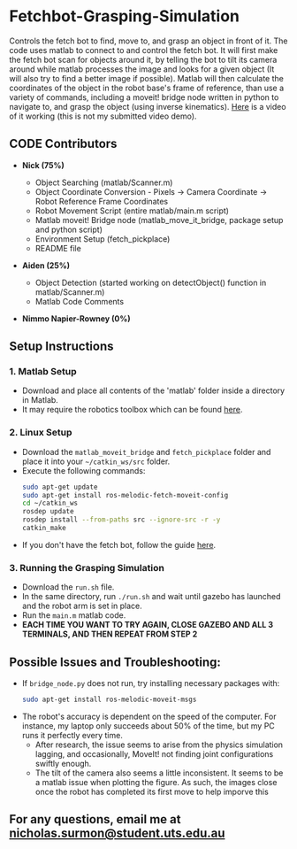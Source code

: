 # Fetchbot-Grasping-Simulation

Controls the fetch bot to find, move to, and grasp an object in front of it. 
The code uses matlab to connect to and control the fetch bot. It will first make the fetch bot scan for objects around it, by telling the bot to tilt its camera around while matlab processes the image and looks for a given object (It will also try to find a better image if possible). Matlab will then calculate the coordinates of the object in the robot base's frame of reference, than use a variety of commands, including a moveit! bridge node written in python to navigate to, and grasp the object (using inverse kinematics). [Here](https://youtu.be/HRn41opEtRI) is a video of it working (this is not my submitted video demo).

## CODE Contributors

- **Nick (75%)**
  - Object Searching (matlab/Scanner.m)
  - Object Coordinate Conversion - Pixels -> Camera Coordinate -> Robot Reference Frame Coordinates
  - Robot Movement Script (entire matlab/main.m script)
  - Matlab moveit! Bridge node (matlab_move_it_bridge, package setup and python script)
  - Environment Setup (fetch_pickplace)
  - README file

- **Aiden (25%)**
  - Object Detection (started working on detectObject() function in matlab/Scanner.m)
  - Matlab Code Comments

- **Nimmo Napier-Rowney (0%)**

## Setup Instructions

### 1. Matlab Setup
- Download and place all contents of the 'matlab' folder inside a directory in Matlab. 
- It may require the robotics toolbox which can be found [here](https://canvas.uts.edu.au/courses/27375/files/5451349?wrap=1).

### 2. Linux Setup
- Download the `matlab_moveit_bridge` and `fetch_pickplace` folder and place it into your `~/catkin_ws/src` folder.
- Execute the following commands:
  ```bash
  sudo apt-get update
  sudo apt-get install ros-melodic-fetch-moveit-config
  cd ~/catkin_ws
  rosdep update
  rosdep install --from-paths src --ignore-src -r -y
  catkin_make
- If you don't have the fetch bot, follow the guide [here](https://canvas.uts.edu.au/courses/28447/files/5257344?module_item_id=1405074). 
### 3. Running the Grasping Simulation
- Download the `run.sh` file.
- In the same directory, run `./run.sh` and wait until gazebo has launched and the robot arm is set in place.
- Run the `main.m` matlab code.
- **EACH TIME YOU WANT TO TRY AGAIN, CLOSE GAZEBO AND ALL 3 TERMINALS, AND THEN REPEAT FROM STEP 2**

## Possible Issues and Troubleshooting:
- If `bridge_node.py` does not run, try installing necessary packages with:
  ```bash
  sudo apt-get install ros-melodic-moveit-msgs
- The robot's accuracy is dependent on the speed of the computer. For instance, my laptop only succeeds about 50% of the time, but my PC runs it perfectly every time.
  - After research, the issue seems to arise from the physics simulation lagging, and occasionally, MoveIt! not finding joint configurations swiftly enough.
  - The tilt of the camera also seems a little inconsistent. It seems to be a matlab issue when plotting the figure. As such, the images close once the robot has completed its first move to help imporve this

## For any questions, email me at nicholas.surmon@student.uts.edu.au    

